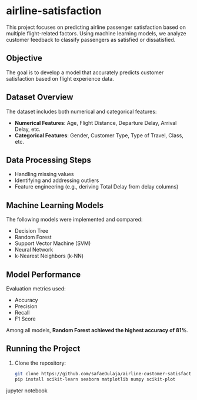# airline-satisfaction


This project focuses on predicting airline passenger satisfaction based on multiple flight-related factors. Using machine learning models, we analyze customer feedback to classify passengers as satisfied or dissatisfied.

## Objective

The goal is to develop a model that accurately predicts customer satisfaction based on flight experience data.

## Dataset Overview

The dataset includes both numerical and categorical features:

- **Numerical Features**: Age, Flight Distance, Departure Delay, Arrival Delay, etc.  
- **Categorical Features**: Gender, Customer Type, Type of Travel, Class, etc.

## Data Processing Steps

- Handling missing values  
- Identifying and addressing outliers  
- Feature engineering (e.g., deriving Total Delay from delay columns)  

## Machine Learning Models

The following models were implemented and compared:

- Decision Tree  
- Random Forest  
- Support Vector Machine (SVM)  
- Neural Network  
- k-Nearest Neighbors (k-NN)  

## Model Performance

Evaluation metrics used:

- Accuracy  
- Precision  
- Recall  
- F1 Score  

Among all models, **Random Forest achieved the highest accuracy of 81%**.

## Running the Project

1. Clone the repository:  
   ```bash
   git clone https://github.com/safaeOulaja/airline-customer-satisfaction-prediction.git
   pip install scikit-learn seaborn matplotlib numpy scikit-plot
jupyter notebook

